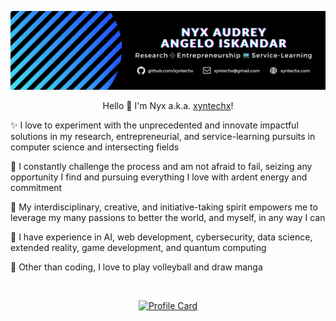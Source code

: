 <p align="center">
  <a href="https://xyntechx.com/">
    <img src="https://github.com/xyntechx/xyntechx/blob/master/banner.png" alt="Nyx's Banner" width="600"/>
  </a>
</p>

<p align="center">Hello 👋 I'm Nyx a.k.a. <a href="https://xyntechx.com/">xyntechx</a>!</p>

✨️ I love to experiment with the unprecedented and innovate impactful solutions in my research, entrepreneurial, and service-learning pursuits in computer science and intersecting fields

🎯 I constantly challenge the process and am not afraid to fail, seizing any opportunity I find and pursuing everything I love with ardent energy and commitment

🌱 My interdisciplinary, creative, and initiative-taking spirit empowers me to leverage my many passions to better the world, and myself, in any way I can

🧠 I have experience in AI, web development, cybersecurity, data science, extended reality, game development, and quantum computing

🏐 Other than coding, I love to play volleyball and draw manga

<br/>

<p align="center">
  <a href="https://xyntechx.com/">
      <img src="https://github-readme-stats.vercel.app/api/?username=xyntechx&show_icons=true&include_all_commits=true&theme=vision-friendly-dark" alt="Profile Card" width="350"/>
  </a>
</p>
